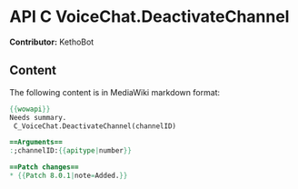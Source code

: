 # API C VoiceChat.DeactivateChannel

**Contributor:** KethoBot

## Content

The following content is in MediaWiki markdown format:

```mediawiki
{{wowapi}}
Needs summary.
 C_VoiceChat.DeactivateChannel(channelID)

==Arguments==
:;channelID:{{apitype|number}}

==Patch changes==
* {{Patch 8.0.1|note=Added.}}
```